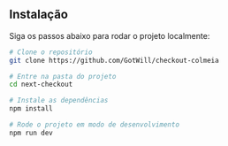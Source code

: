 ## Instalação

Siga os passos abaixo para rodar o projeto localmente:

```bash
# Clone o repositório
git clone https://github.com/GotWill/checkout-colmeia

# Entre na pasta do projeto
cd next-checkout

# Instale as dependências
npm install

# Rode o projeto em modo de desenvolvimento
npm run dev

